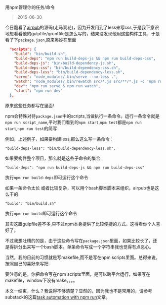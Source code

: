 用npm管理你的任务/命令
> 2015-06-30

今日翻看了[airpub](https://github.com/duoshuo/airpub)的源码(走马观花)，因为开发用到了less来写css,于是我下意识地想看看他的gulpfile/gruntfile是怎么写的，结果没发现他用这些构件工具，于是看了下`package.json`,原来奥妙在里面

```json
  "scripts": {
    "build": "bin/build.sh",
    "build-deps": "npm run build-deps-js && npm run build-deps-css",
    "build-deps-js": "bin/build-dependency-js.sh",
    "build-deps-css": "bin/build-dependency-css.sh",
    "build-deps-less": "bin/build-dependency-less.sh",
    "serve": "node_modules/.bin/serve --no-less .",
    "watch": "node_modules/.bin/rewatch src/*.js src/**/*.js -c 'npm run build'",
    "dev": "npm run serve & npm run watch",
    "start": "npm run dev"
  },
```

原来这些任务都写在里面!

npm会特殊对待`package.json`中的scripts,当做执行一条命令。运行一条命令就是`npm run script_name`,平时我们看到的`npm start`,`npm test`都是`npm run start`,`npm run test`的简写

例如，上述例子，如果要构建less,那么这么写一条命令：

```
"build-deps-less": "bin/build-dependency-less.sh",
```

如果要构件整个项目，那么就是这些子命令的集合

```
"build-deps": "npm run build-deps-js && npm run build-deps-css"
```

执行`npm run build-deps`即可运行这个命令

如果一条命令太长 或者比较复杂，可以用个bash脚本脚本来组织，airpub也是这么干的

```
"build": "bin/build.sh"
```

执行`npm run build`即可运行这个命令

其实这跟gulpfile差不多,只不过npm本身提供了比较便捷的方式。这得看你个人喜好了。

不过我想吐槽的的是，由于这些命令写在`package.json`里面，如果比较长了，还是得拆分出来写一个bash脚本。单条命令写成一个字符串我也觉得有点恶心。

当然，我的目前的习惯就是写makefile,而不是写在npm scripts里面。总得来说，按照自己的喜好来写把.

要注意的是，你把命令写在npm scripts里面，是可以跨平台运行，如果写在makefile，window下没有make。。。。

本文一结束，什么？我说得不够清楚？显然的，因为我也不是常用的，请参考substack的这篇[task automation with npm run](http://substack.net/task_automation_with_npm_run)文章。